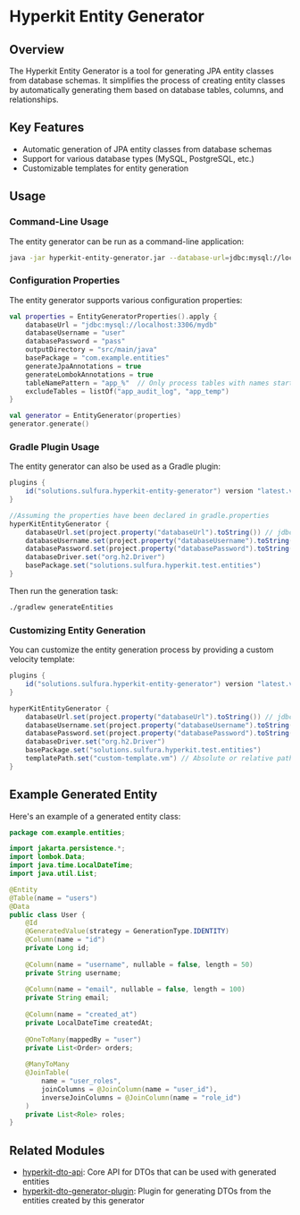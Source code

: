 # Hyperkit Entity Generator

## Overview
The Hyperkit Entity Generator is a tool for generating JPA entity classes from database schemas. It simplifies the process of creating entity classes by automatically generating them based on database tables, columns, and relationships.

## Key Features
- Automatic generation of JPA entity classes from database schemas
- Support for various database types (MySQL, PostgreSQL, etc.)
- Customizable templates for entity generation

## Usage

### Command-Line Usage

The entity generator can be run as a command-line application:

```bash
java -jar hyperkit-entity-generator.jar --database-url=jdbc:mysql://localhost:3306/mydb --username=user --password=pass --output-dir=src/main/java --package=com.example.entities
```

### Configuration Properties

The entity generator supports various configuration properties:

```kotlin
val properties = EntityGeneratorProperties().apply {
    databaseUrl = "jdbc:mysql://localhost:3306/mydb"
    databaseUsername = "user"
    databasePassword = "pass"
    outputDirectory = "src/main/java"
    basePackage = "com.example.entities"
    generateJpaAnnotations = true
    generateLombokAnnotations = true
    tableNamePattern = "app_%"  // Only process tables with names starting with "app_"
    excludeTables = listOf("app_audit_log", "app_temp")
}

val generator = EntityGenerator(properties)
generator.generate()
```

### Gradle Plugin Usage

The entity generator can also be used as a Gradle plugin:

```gradle
plugins {
    id("solutions.sulfura.hyperkit-entity-generator") version "latest.version"
}

//Assuming the properties have been declared in gradle.properties
hyperKitEntityGenerator {
    databaseUrl.set(project.property("databaseUrl").toString()) // jdbc:h2:mem:testdb;DB_CLOSE_DELAY=-1
    databaseUsername.set(project.property("databaseUsername").toString()) // username
    databasePassword.set(project.property("databasePassword").toString()) // password
    databaseDriver.set("org.h2.Driver")
    basePackage.set("solutions.sulfura.hyperkit.test.entities")
}
```

Then run the generation task:

```bash
./gradlew generateEntities
```

### Customizing Entity Generation

You can customize the entity generation process by providing a custom velocity template:

```gradle
plugins {
    id("solutions.sulfura.hyperkit-entity-generator") version "latest.version"
}

hyperKitEntityGenerator {
    databaseUrl.set(project.property("databaseUrl").toString()) // jdbc:h2:mem:testdb;DB_CLOSE_DELAY=-1
    databaseUsername.set(project.property("databaseUsername").toString()) // username
    databasePassword.set(project.property("databasePassword").toString()) // password
    databaseDriver.set("org.h2.Driver")
    basePackage.set("solutions.sulfura.hyperkit.test.entities")
    templatePath.set("custom-template.vm") // Absolute or relative path of the template file
}
```

## Example Generated Entity

Here's an example of a generated entity class:

```java
package com.example.entities;

import jakarta.persistence.*;
import lombok.Data;
import java.time.LocalDateTime;
import java.util.List;

@Entity
@Table(name = "users")
@Data
public class User {
    @Id
    @GeneratedValue(strategy = GenerationType.IDENTITY)
    @Column(name = "id")
    private Long id;
    
    @Column(name = "username", nullable = false, length = 50)
    private String username;
    
    @Column(name = "email", nullable = false, length = 100)
    private String email;
    
    @Column(name = "created_at")
    private LocalDateTime createdAt;
    
    @OneToMany(mappedBy = "user")
    private List<Order> orders;
    
    @ManyToMany
    @JoinTable(
        name = "user_roles",
        joinColumns = @JoinColumn(name = "user_id"),
        inverseJoinColumns = @JoinColumn(name = "role_id")
    )
    private List<Role> roles;
}
```

## Related Modules
- [hyperkit-dto-api](../hyperkit-dto-api/README.md): Core API for DTOs that can be used with generated entities
- [hyperkit-dto-generator-plugin](../hyperkit-dto-generator-plugin/README.md): Plugin for generating DTOs from the entities created by this generator